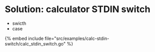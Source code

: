 # Solution: calculator STDIN switch

* swicth
* case

{% embed include file="src/examples/calc-stdin-switch/calc_stdin_switch.go" %}

